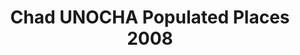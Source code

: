 ---
title: Chad UNOCHA Populated Places 2008
categories: 
    - data
geography: chad
partner: unocha
cat: logistics
year: 2008
layer: ocha-cod.chad-populatedplaces-2008
api:
embed:
source: <a href="http://unocha.org">UNOCHA</a> 
license: Humanitarian Use
updated: 3/28/2012
description: This layer depicts populated places in Chad. Data obtained from the UN Office for the Coordination of Humanitarian Affairs (UN OCHA) [Common and Fundamental Operating Datasets Registry](http://cod.humanitarianresponse.info/). See the [Chad](http://cod.humanitarianresponse.info/country-region/chad) registry for the most recent changes.
downloads:
    - type: shapefile
      link: http://dl.dropbox.com/u/72717685/ocha-chad-populatedplaces.zip
    - type: sqlite
      link: http://dl.dropbox.com/u/72717685/ocha-chad-populatedplaces.sqlite.zip
---